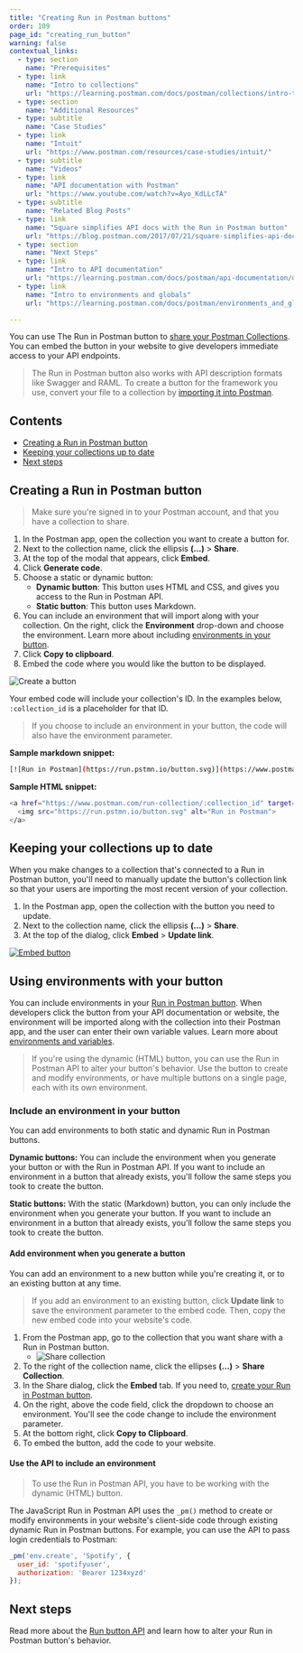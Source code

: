 ```yaml
---
title: "Creating Run in Postman buttons"
order: 109
page_id: "creating_run_button"
warning: false
contextual_links:
  - type: section
    name: "Prerequisites"
  - type: link
    name: "Intro to collections"
    url: "https://learning.postman.com/docs/postman/collections/intro-to-collections"
  - type: section
    name: "Additional Resources"
  - type: subtitle
    name: "Case Studies"
  - type: link
    name: "Intuit"
    url: "https://www.postman.com/resources/case-studies/intuit/"
  - type: subtitle
    name: "Videos"
  - type: link
    name: "API documentation with Postman"
    url: "https://www.youtube.com/watch?v=Ayo_KdLLcTA"
  - type: subtitle
    name: "Related Blog Posts"
  - type: link
    name: "Square simplifies API docs with the Run in Postman button"
    url: "https://blog.postman.com/2017/07/21/square-simplifies-api-docs-with-the-run-in-postman-button/"
  - type: section
    name: "Next Steps"
  - type: link
    name: "Intro to API documentation"
    url: "https://learning.postman.com/docs/postman/api-documentation/documenting-your-api/"
  - type: link
    name: "Intro to environments and globals"
    url: "https://learning.postman.com/docs/postman/environments_and_globals/intro_to_environments_and_globals"

---
```


You can use The Run in Postman button to [share your Postman Collections](/docs/postman/collections/sharing-collections/). You can embed the button in your website to give developers immediate access to your API endpoints.

> The Run in Postman button also works with API description formats like Swagger and RAML. To create a button for the framework you use, convert your file to a collection by [importing it into Postman](/docs/postman/collections/data-formats/).

## Contents

* [Creating a Run in Postman button](#creating-a-run-in-postman-button)
* [Keeping your collections up to date](#keeping-your-collections-up-to-date)
* [Next steps](#next-steps)

## Creating a Run in Postman button

> Make sure you're signed in to your Postman account, and that you have a collection to share.

1. In the Postman app, open the collection you want to create a button for.
2. Next to the collection name, click the ellipsis **(...)** > **Share**.
3. At the top of the modal that appears, click **Embed**.
4. Click **Generate code**.
5. Choose a static or dynamic button:
   * **Dynamic button**: This button uses HTML and CSS, and gives you access to the Run in Postman API.
   * **Static button**: This button uses Markdown.
6. You can include an environment that will import along with your collection. On the right, click the **Environment** drop-down and choose the environment. Learn more about including [environments in your button](/docs/postman-for-publishers/run-in-postman/environments-run-button/).
7. Click **Copy to clipboard**.
8. Embed the code where you would like the button to be displayed.

![Create a button](https://assets.postman.com/postman-docs/Creating+RIP+button+gif.gif)

Your embed code will include your collection's ID. In the examples below, `:collection_id` is a placeholder for that ID.

> If you choose to include an environment in your button, the code will also have the environment parameter.

**Sample markdown snippet:**

```bash
[![Run in Postman](https://run.pstmn.io/button.svg)](https://www.postman.com/run-collection/:collection_id)
```

**Sample HTML snippet:**

```bash
<a href="https://www.postman.com/run-collection/:collection_id" target="_blank">
  <img src="https://run.pstmn.io/button.svg" alt="Run in Postman">
</a>
```

## Keeping your collections up to date

When you make changes to a collection that's connected to a Run in Postman button, you'll need to manually update the button's collection link so that your users are importing the most recent version of your collection.

1. In the Postman app, open the collection with the button you need to update.
2. Next to the collection name, click the ellipsis **(...)** > **Share**.
3. At the top of the dialog, click **Embed** > **Update link**.

[![Embed button](https://assets.postman.com/postman-docs/59020943.png)](https://assets.postman.com/postman-docs/59020943.png)

## Using environments with your button

You can include environments in your [Run in Postman button](/docs/postman-for-publishers/run-in-postman/creating-run-button/). When developers click the button from your API documentation or website, the environment will be imported along with the collection into their Postman app, and the user can enter their own variable values. Learn more about [environments and variables](/docs/postman/variables-and-environments/variables/).

> If you're using the dynamic (HTML) button, you can use the Run in Postman API to alter your button's behavior. Use the button to create and modify environments, or have multiple buttons on a single page, each with its own environment.

### Include an environment in your button

You can add environments to both static and dynamic Run in Postman buttons.

**Dynamic buttons:** You can include the environment when you generate your button or with the Run in Postman API. If you want to include an environment in a button that already exists, you'll follow the same steps you took to create the button.  

**Static buttons:** With the static (Markdown) button, you can only include the environment when you generate your button. If you want to include an environment in a button that already exists, you'll follow the same steps you took to create the button.

#### Add environment when you generate a button

You can add an environment to a new button while you're creating it, or to an existing button at any time.

> If you add an environment to an existing button, click **Update link** to save the environment parameter to the embed code. Then, copy the new embed code into your website's code.

1. From the Postman app, go to the collection that you want share with a Run in Postman button.
   - ![Share collection](https://assets.postman.com/postman-docs/collection-menu-share.png)
2. To the right of the collection name, click the ellipses **(...)** > **Share Collection**.
3. In the Share dialog, click the **Embed** tab. If you need to, [create your Run in Postman button](/docs/postman-for-publishers/run-in-postman/creating-run-button/).
4. On the right, above the code field, click the dropdown to choose an environment. You'll see the code change to include the environment parameter.
5. At the bottom right, click **Copy to Clipboard**.
6. To embed the button, add the code to your website.

#### Use the API to include an environment

> To use the Run in Postman API, you have to be working with the dynamic (HTML) button.

The JavaScript Run in Postman API uses the `_pm()` method to create or modify environments in your website's client-side code through existing dynamic Run in Postman buttons. For example, you can use the API to pass login credentials to Postman:

```javascript
_pm('env.create', 'Spotify', {
  user_id: 'spotifyuser',
  authorization: 'Bearer 1234xyzd'
});
```

## Next steps

Read more about the [Run button API](/docs/postman-for-publishers/run-in-postman/run-button-API/) and learn how to alter your Run in Postman button's behavior.